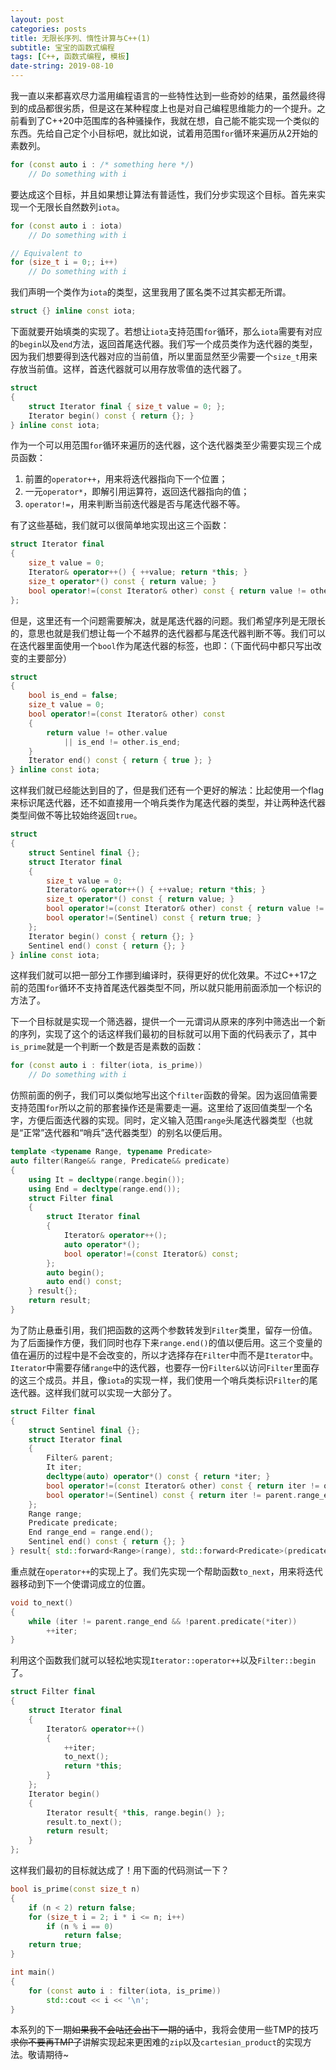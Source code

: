 ```yaml
---
layout: post
categories: posts
title: 无限长序列、惰性计算与C++(1)
subtitle: 宝宝的函数式编程
tags: [C++, 函数式编程, 模板]
date-string: 2019-08-10
---
```

我一直以来都喜欢尽力滥用编程语言的一些特性达到一些奇妙的结果，虽然最终得到的成品都很劣质，但是这在某种程度上也是对自己编程思维能力的一个提升。之前看到了C++20中范围库的各种骚操作，我就在想，自己能不能实现一个类似的东西。先给自己定个小目标吧，就比如说，试着用范围`for`循环来遍历从2开始的素数列。
```cpp
for (const auto i : /* something here */)
    // Do something with i
```
要达成这个目标，并且如果想让算法有普适性，我们分步实现这个目标。首先来实现一个无限长自然数列`iota`。
```cpp
for (const auto i : iota)
    // Do something with i

// Equivalent to
for (size_t i = 0;; i++)
    // Do something with i
```

我们声明一个类作为`iota`的类型，这里我用了匿名类不过其实都无所谓。
```cpp
struct {} inline const iota;
```

下面就要开始填类的实现了。若想让`iota`支持范围`for`循环，那么`iota`需要有对应的`begin`以及`end`方法，返回首尾迭代器。我们写一个成员类作为迭代器的类型，因为我们想要得到迭代器对应的当前值，所以里面显然至少需要一个`size_t`用来存放当前值。这样，首迭代器就可以用存放零值的迭代器了。
```cpp
struct
{
    struct Iterator final { size_t value = 0; };
    Iterator begin() const { return {}; }
} inline const iota;
```

作为一个可以用范围`for`循环来遍历的迭代器，这个迭代器类至少需要实现三个成员函数：
1. 前置的`operator++`，用来将迭代器指向下一个位置；
2. 一元`operator*`，即解引用运算符，返回迭代器指向的值；
3. `operator!=`，用来判断当前迭代器是否与尾迭代器不等。

有了这些基础，我们就可以很简单地实现出这三个函数：
```cpp
struct Iterator final
{
    size_t value = 0;
    Iterator& operator++() { ++value; return *this; }
    size_t operator*() const { return value; }
    bool operator!=(const Iterator& other) const { return value != other.value; }
};
```

但是，这里还有一个问题需要解决，就是尾迭代器的问题。我们希望序列是无限长的，意思也就是我们想让每一个不越界的迭代器都与尾迭代器判断不等。我们可以在迭代器里面使用一个`bool`作为尾迭代器的标签，也即：（下面代码中都只写出改变的主要部分）
```cpp
struct
{
    bool is_end = false;
    size_t value = 0;
    bool operator!=(const Iterator& other) const
    {
        return value != other.value
            || is_end != other.is_end;
    }
    Iterator end() const { return { true }; }
} inline const iota;
```

这样我们就已经能达到目的了，但是我们还有一个更好的解法：比起使用一个flag来标识尾迭代器，还不如直接用一个哨兵类作为尾迭代器的类型，并让两种迭代器类型间做不等比较始终返回`true`。
```cpp
struct
{
    struct Sentinel final {};
    struct Iterator final
    {
        size_t value = 0;
        Iterator& operator++() { ++value; return *this; }
        size_t operator*() const { return value; }
        bool operator!=(const Iterator& other) const { return value != other.value; }
        bool operator!=(Sentinel) const { return true; }
    };
    Iterator begin() const { return {}; }
    Sentinel end() const { return {}; }
} inline const iota;
```

这样我们就可以把一部分工作挪到编译时，获得更好的优化效果。不过C++17之前的范围`for`循环不支持首尾迭代器类型不同，所以就只能用前面添加一个标识的方法了。

下一个目标就是实现一个筛选器，提供一个一元谓词从原来的序列中筛选出一个新的序列，实现了这个的话这样我们最初的目标就可以用下面的代码表示了，其中`is_prime`就是一个判断一个数是否是素数的函数：
```cpp
for (const auto i : filter(iota, is_prime))
    // Do something with i
```

仿照前面的例子，我们可以类似地写出这个`filter`函数的骨架。因为返回值需要支持范围`for`所以之前的那套操作还是需要走一遍。这里给了返回值类型一个名字，方便后面迭代器的实现。同时，定义输入范围`range`头尾迭代器类型（也就是“正常”迭代器和“哨兵”迭代器类型）的别名以便后用。
```cpp
template <typename Range, typename Predicate>
auto filter(Range&& range, Predicate&& predicate)
{
    using It = decltype(range.begin());
    using End = decltype(range.end());
    struct Filter final
    {
        struct Iterator final
        {
            Iterator& operator++();
            auto operator*();
            bool operator!=(const Iterator&) const;
        };
        auto begin();
        auto end() const;
    } result{};
    return result;
}
```

为了防止悬垂引用，我们把函数的这两个参数转发到`Filter`类里，留存一份值。为了后面操作方便，我们同时也存下来`range.end()`的值以便后用。这三个变量的值在遍历的过程中是不会改变的，所以才选择存在`Filter`中而不是`Iterator`中。`Iterator`中需要存储`range`中的迭代器，也要存一份`Filter&`以访问`Filter`里面存的这三个成员。并且，像`iota`的实现一样，我们使用一个哨兵类标识`Filter`的尾迭代器。这样我们就可以实现一大部分了。
```cpp
struct Filter final
{
    struct Sentinel final {};
    struct Iterator final
    {
        Filter& parent;
        It iter;
        decltype(auto) operator*() const { return *iter; }
        bool operator!=(const Iterator& other) const { return iter != other.iter; }
        bool operator!=(Sentinel) const { return iter != parent.range_end; }
    };
    Range range;
    Predicate predicate;
    End range_end = range.end();
    Sentinel end() const { return {}; }
} result{ std::forward<Range>(range), std::forward<Predicate>(predicate) };
```

重点就在`operator++`的实现上了。我们先实现一个帮助函数`to_next`，用来将迭代器移动到下一个使谓词成立的位置。
```cpp
void to_next()
{
    while (iter != parent.range_end && !parent.predicate(*iter))
        ++iter;
}
```

利用这个函数我们就可以轻松地实现`Iterator::operator++`以及`Filter::begin`了。
```cpp
struct Filter final
{
    struct Iterator final
    {
        Iterator& operator++()
        {
            ++iter;
            to_next();
            return *this;
        }
    };
    Iterator begin()
    {
        Iterator result{ *this, range.begin() };
        result.to_next();
        return result;
    }
};
```

这样我们最初的目标就达成了！用下面的代码测试一下？
```cpp
bool is_prime(const size_t n)
{
    if (n < 2) return false;
    for (size_t i = 2; i * i <= n; i++)
        if (n % i == 0)
            return false;
    return true;
}

int main()
{
    for (const auto i : filter(iota, is_prime))
        std::cout << i << '\n';
}
```

本系列的下一期~~如果我不会咕还会出下一期的话~~中，我将会使用一些TMP的技巧~~求你不要再TMP了~~讲解实现起来更困难的`zip`以及`cartesian_product`的实现方法。敬请期待~
